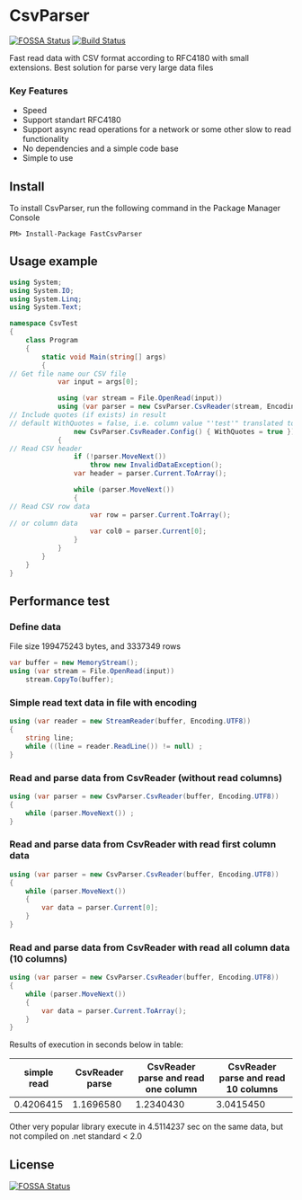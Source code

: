 # CsvParser
[![FOSSA Status](https://app.fossa.io/api/projects/git%2Bgithub.com%2Fbopohaa%2FCsvParser.svg?type=shield)](https://app.fossa.io/projects/git%2Bgithub.com%2Fbopohaa%2FCsvParser?ref=badge_shield)
[![Build Status](https://travis-ci.org/bopohaa/CsvParser.svg?branch=master)](https://travis-ci.org/bopohaa/CsvParser)

Fast read data with CSV format according to RFC4180 with small extensions.
Best solution for parse very large data files

### Key Features
* Speed
* Support standart RFC4180
* Support async read operations for a network or some other slow to read functionality
* No dependencies and a simple code base
* Simple to use

## Install
To install CsvParser, run the following command in the Package Manager Console
```
PM> Install-Package FastCsvParser 
```

## Usage example

```C#
using System;
using System.IO;
using System.Linq;
using System.Text;

namespace CsvTest
{
    class Program
    {
        static void Main(string[] args)
        {
// Get file name our CSV file
            var input = args[0];

            using (var stream = File.OpenRead(input))
            using (var parser = new CsvParser.CsvReader(stream, Encoding.UTF8, 
// Include quotes (if exists) in result
// default WithQuotes = false, i.e. column value "'test'" translated to 'test'
                new CsvParser.CsvReader.Config() { WithQuotes = true }))
            {
// Read CSV header
                if (!parser.MoveNext())
                    throw new InvalidDataException();
                var header = parser.Current.ToArray();

                while (parser.MoveNext())
                {
// Read CSV row data
                    var row = parser.Current.ToArray();
// or column data
                    var col0 = parser.Current[0];
                }
            }
        }
    }
}
```

## Performance test

### Define data
File size 199475243 bytes, and 3337349 rows
```C#
var buffer = new MemoryStream();
using (var stream = File.OpenRead(input))
    stream.CopyTo(buffer);
```

### Simple read text data in file with encoding
```C#
using (var reader = new StreamReader(buffer, Encoding.UTF8))
{
    string line;
    while ((line = reader.ReadLine()) != null) ;
}
```

### Read and parse data from CsvReader (without read columns)
```C#
using (var parser = new CsvParser.CsvReader(buffer, Encoding.UTF8))
{
    while (parser.MoveNext()) ;
}
```

### Read and parse data from CsvReader with read first column data
```C#
using (var parser = new CsvParser.CsvReader(buffer, Encoding.UTF8))
{
    while (parser.MoveNext())
    {
        var data = parser.Current[0];
    }    
}
```

### Read and parse data from CsvReader with read all column data (10 columns)
```C#
using (var parser = new CsvParser.CsvReader(buffer, Encoding.UTF8))
{
    while (parser.MoveNext())
    {
        var data = parser.Current.ToArray();
    }    
}
```

Results of execution in seconds below in table:

|simple read|CsvReader parse|CsvReader parse and read one column|CsvReader parse and read 10 columns|
|-|-|-|-|
|0.4206415|1.1696580|1.2340430|3.0415450|

Other very popular library execute in 4.5114237 sec on the same data, but not compiled on .net standard < 2.0


## License
[![FOSSA Status](https://app.fossa.io/api/projects/git%2Bgithub.com%2Fbopohaa%2FCsvParser.svg?type=large)](https://app.fossa.io/projects/git%2Bgithub.com%2Fbopohaa%2FCsvParser?ref=badge_large)
